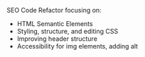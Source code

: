 SEO Code Refactor focusing on:

* HTML Semantic Elements
* Styling, structure, and editing CSS
* Improving header structure
* Accessibility for img elements, adding alt
